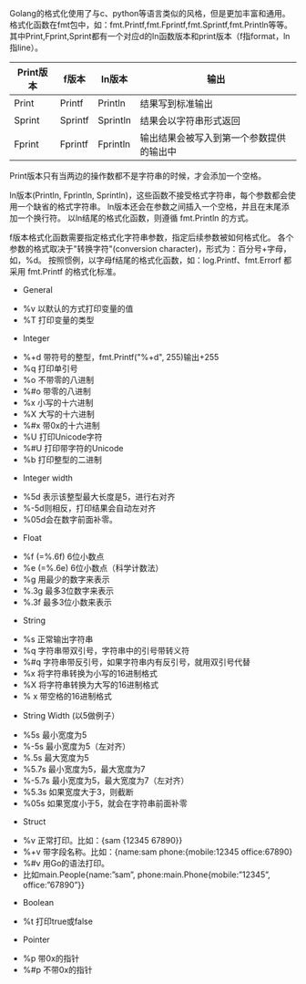 Golang的格式化使用了与c、python等语言类似的风格，但是更加丰富和通用。格式化函数在fmt包中，如：fmt.Printf,fmt.Fprintf,fmt.Sprintf,fmt.Println等等。其中Print,Fprint,Sprint都有一个对应d的ln函数版本和print版本（f指format，ln指line）。

| Print版本 	| f版本 	    | ln版本       | 输出                                     |
| ------------- | ------------- | ------------ | ---------------------------------------- |
| Print 	    | Printf 	    | Println 	   | 结果写到标准输出                         |
| Sprint 	    | Sprintf 	    | Sprintln 	   | 结果会以字符串形式返回                   |
| Fprint 	    | Fprintf 	    | Fprintln 	   | 输出结果会被写入到第一个参数提供的输出中 |

Print版本只有当两边的操作数都不是字符串的时候，才会添加一个空格。

ln版本(Println, Fprintln, Sprintln)，这些函数不接受格式字符串，每个参数都会使用一个缺省的格式字符串。
ln版本还会在参数之间插入一个空格，并且在末尾添加一个换行符。
以ln结尾的格式化函数，则遵循 fmt.Println 的方式。

f版本格式化函数需要指定格式化字符串参数，指定后续参数被如何格式化。
各个参数的格式取决于"转换字符"(conversion character)，形式为：百分号+字母，如，%d。
按照惯例，以字母f结尾的格式化函数，如：log.Printf、fmt.Errorf 都采用 fmt.Printf 的格式化标准。

* General

- %v 以默认的方式打印变量的值
- %T 打印变量的类型

* Integer

- %+d 带符号的整型，fmt.Printf("%+d", 255)输出+255
- %q 打印单引号
- %o 不带零的八进制
- %#o 带零的八进制
- %x 小写的十六进制
- %X 大写的十六进制
- %#x 带0x的十六进制
- %U 打印Unicode字符
- %#U 打印带字符的Unicode
- %b 打印整型的二进制

* Integer width

- %5d 表示该整型最大长度是5，进行右对齐
- %-5d则相反，打印结果会自动左对齐
- %05d会在数字前面补零。

* Float

- %f (=%.6f) 6位小数点
- %e (=%.6e) 6位小数点（科学计数法）
- %g 用最少的数字来表示
- %.3g 最多3位数字来表示
- %.3f 最多3位小数来表示

* String

- %s 正常输出字符串
- %q 字符串带双引号，字符串中的引号带转义符
- %#q 字符串带反引号，如果字符串内有反引号，就用双引号代替
- %x 将字符串转换为小写的16进制格式
- %X 将字符串转换为大写的16进制格式
- % x 带空格的16进制格式

* String Width (以5做例子）

- %5s 最小宽度为5
- %-5s 最小宽度为5（左对齐）
- %.5s 最大宽度为5
- %5.7s 最小宽度为5，最大宽度为7
- %-5.7s 最小宽度为5，最大宽度为7（左对齐）
- %5.3s 如果宽度大于3，则截断
- %05s 如果宽度小于5，就会在字符串前面补零

* Struct

- %v 正常打印。比如：{sam {12345 67890}}
- %+v 带字段名称。比如：{name:sam phone:{mobile:12345 office:67890}
- %#v 用Go的语法打印。
- 比如main.People{name:”sam”, phone:main.Phone{mobile:”12345”, office:”67890”}}

* Boolean

- %t 打印true或false

* Pointer

- %p 带0x的指针
- %#p 不带0x的指针
